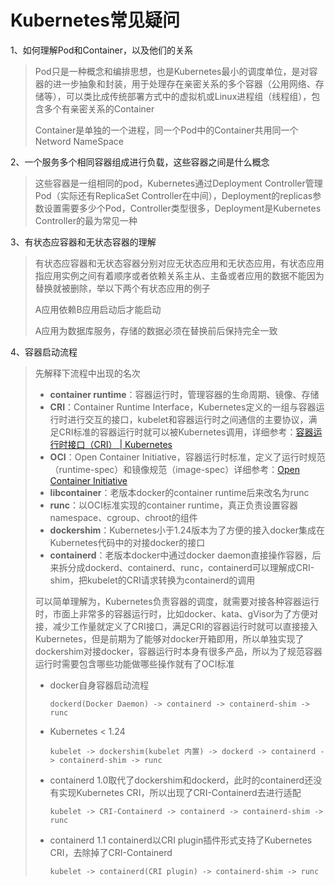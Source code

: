 # Kubernetes常见疑问

1、如何理解Pod和Container，以及他们的关系

> Pod只是一种概念和编排思想，也是Kubernetes最小的调度单位，是对容器的进一步抽象和封装，用于处理存在亲密关系的多个容器（公用网络、存储等），可以类比成传统部署方式中的虚拟机或Linux进程组（线程组），包含多个有亲密关系的Container
> 
> Container是单独的一个进程，同一个Pod中的Container共用同一个Netword NameSpace

2、一个服务多个相同容器组成进行负载，这些容器之间是什么概念

> 这些容器是一组相同的pod，Kubernetes通过Deployment Controller管理Pod（实际还有ReplicaSet Controller在中间），Deployment的replicas参数设置需要多少个Pod，Controller类型很多，Deployment是Kubernetes Controller的最为常见一种

3、有状态应容器和无状态容器的理解

> 有状态应容器和无状态容器分别对应无状态应用和无状态应用，有状态应用指应用实例之间有着顺序或者依赖关系主从、主备或者应用的数据不能因为替换就被删除，举以下两个有状态应用的例子
> 
> A应用依赖B应用启动后才能启动
> 
> A应用为数据库服务，存储的数据必须在替换前后保持完全一致

4、容器启动流程

> 先解释下流程中出现的名次
> 
> * **container runtime**：容器运行时，管理容器的生命周期、镜像、存储
> * **CRI**：Container Runtime Interface，Kubernetes定义的一组与容器运行时进行交互的接口，kubelet和容器运行时之间通信的主要协议，满足CRI标准的容器运行时就可以被Kubernetes调用，详细参考：[容器运行时接口（CRI） | Kubernetes](https://kubernetes.io/zh/docs/concepts/architecture/cri/)
> * **OCI**：Open Container Initiative，容器运行时标准，定义了运行时规范（runtime-spec）和镜像规范（image-spec）详细参考：[Open Container Initiative](https://opencontainers.org/)
> * **libcontainer**：老版本docker的container runtime后来改名为runc
> * **runc**：以OCI标准实现的container runtime，真正负责设置容器namespace、cgroup、chroot的组件
> * **dockershim**：Kubernetes小于1.24版本为了方便的接入docker集成在Kubernetes代码中的对接docker的接口
> * **containerd**：老版本docker中通过docker daemon直接操作容器，后来拆分成dockerd、containerd、runc，containerd可以理解成CRI-shim，把kubelet的CRI请求转换为containerd的调用
> 
> 可以简单理解为，Kubernetes负责容器的调度，就需要对接各种容器运行时，市面上非常多的容器运行时，比如docker、kata、gVisor为了方便对接，减少工作量就定义了CRI接口，满足CRI的容器运行时就可以直接接入Kubernetes，但是前期为了能够对docker开箱即用，所以单独实现了dockershim对接docker，容器运行时本身有很多产品，所以为了规范容器运行时需要包含哪些功能做哪些操作就有了OCI标准
> 
> * docker自身容器启动流程
> 
>     `dockerd(Docker Daemon) -> containerd -> containerd-shim -> runc`
> 
> * Kubernetes < 1.24
> 
>     `kubelet -> dockershim(kubelet 内置) -> dockerd -> containerd -> containerd-shim -> runc`
> 
> * containerd 1.0取代了dockershim和dockerd，此时的containerd还没有实现Kubernetes CRI，所以出现了CRI-Containerd去进行适配
> 
>     `kubelet -> CRI-Containerd -> containerd -> containerd-shim -> runc`
> 
> * containerd 1.1 containerd以CRI plugin插件形式支持了Kubernetes CRI，去除掉了CRI-Containerd
> 
>     `kubelet -> containerd(CRI plugin) -> containerd-shim -> runc`



